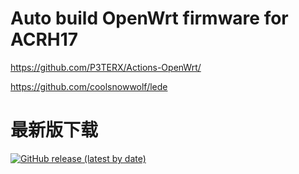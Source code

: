 # Auto build OpenWrt firmware for ACRH17

https://github.com/P3TERX/Actions-OpenWrt/

https://github.com/coolsnowwolf/lede



# 最新版下载
[![GitHub release (latest by date)](https://img.shields.io/github/v/release/leopardciaw/ACRH17?style=for-the-badge&label=Download)](https://github.com/leopardciaw/ACRH17/releases/latest)
